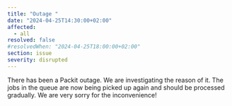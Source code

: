 ```yaml
---
title: "Outage "
date: "2024-04-25T14:30:00+02:00"
affected:
  - all
resolved: false
#resolvedWhen: "2024-04-25T18:00:00+02:00"
section: issue
severity: disrupted
---
```


There has been a Packit outage. We are investigating the reason of it.
The jobs in the queue are now being picked up again and should be processed gradually.
We are very sorry for the inconvenience!
